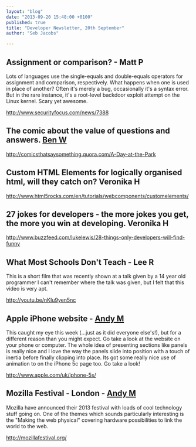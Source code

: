 ```yaml
---
layout: "blog"
date: "2013-09-20 15:48:00 +0100"
published: true
title: "Developer Newsletter, 20th September"
author: "Seb Jacobs"

---
```


## Assignment or comparison?  - Matt P
Lots of languages use the single-equals and double-equals operators for assignment and comparison, respectively. What happens when one is used in place of another? Often it's merely a bug, occasionally it's a syntax error.  But in the rare instance, it's a root-level backdoor exploit attempt on the Linux kernel. Scary yet awesome.

http://www.securityfocus.com/news/7388


## The comic about the value of questions and answers. [Ben W](http://www.unboxedconsulting.com/people/ben-wong)

http://comicsthatsaysomething.quora.com/A-Day-at-the-Park


## Custom HTML Elements for logically organised html, will they catch on? Veronika H

http://www.html5rocks.com/en/tutorials/webcomponents/customelements/


## 27 jokes for developers - the more jokes you get, the more you win at developing. Veronika H

http://www.buzzfeed.com/lukelewis/28-things-only-developers-will-find-funny


## What Most Schools Don't Teach - Lee R
This is a short film that was recently shown at a talk given by a 14 year old programmer I can't remember where the talk was given, but I felt that this video is very apt.

http://youtu.be/nKIu9yen5nc


## Apple iPhone website - [Andy M](http://www.unboxedconsulting.com/people/andrew-mitchell)
This caught my eye this week (…just as it did everyone else's!), but for a different reason than you might expect. Go take a look at the website on your phone or computer. The whole idea of presenting sections like panels is really nice and I love the way the panels slide into position with a touch of inertia before finally clipping into place. Its got some really nice use of animation to on the iPhone 5c page too. Go take a look!

http://www.apple.com/uk/iphone-5s/


## Mozilla Festival - London - [Andy M](http://www.unboxedconsulting.com/people/andrew-mitchell)
Mozilla have announced their 2013 festival with loads of cool technology stuff going on. One of the themes which sounds particularly interesting is the "Making the web physical" covering hardware possibilities to link the world to the web.

http://mozillafestival.org/
